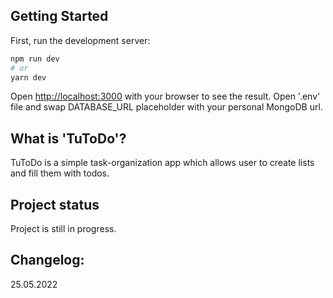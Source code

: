 ## Getting Started

First, run the development server:

```bash
npm run dev
# or
yarn dev
```

Open [http://localhost:3000](http://localhost:3000) with your browser to see the result.
Open '.env' file and swap DATABASE_URL placeholder with your personal MongoDB url.

## What is 'TuToDo'?
TuToDo is a simple task-organization app which allows user to create lists and fill them with todos. 

## Project status
Project is still in progress.

## Changelog:
25.05.2022
  

